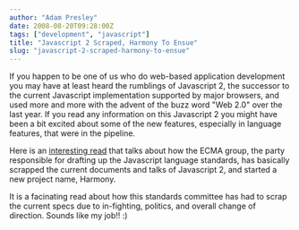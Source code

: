 ```yaml
---
author: "Adam Presley"
date: 2008-08-20T09:28:00Z
tags: ["development", "javascript"]
title: "Javascript 2 Scraped, Harmony To Ensue"
slug: "javascript-2-scraped-harmony-to-ensue"
---
```


If you happen to be one of us who do web-based application development
you may have at least heard the rumblings of Javascript 2, the successor
to the current Javascript implementation supported by major browsers,
and used more and more with the advent of the buzz word "Web 2.0" over
the last year. If you read any information on this Javascript 2 you
might have been a bit excited about some of the new features, especially
in language features, that were in the pipeline.

Here is an [interesting read](http://www.eweek.com/c/a/Application-Development/Web-Leaders-Seek-JavaScript-Harmony/)
that talks about how the ECMA group, the
party responsible for drafting up the Javascript language standards, has
basically scrapped the current documents and talks of Javascript 2, and
started a new project name, Harmony.

It is a facinating read about how this standards committee has had to
scrap the current specs due to in-fighting, politics, and overall change
of direction. Sounds like my job!! :)
